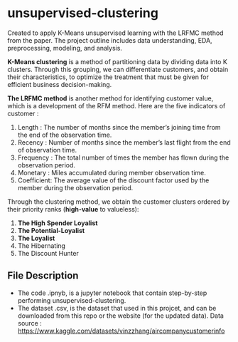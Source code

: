 # unsupervised-clustering
Created to apply K-Means unsupervised learning with the LRFMC method from the paper. The project outline includes data understanding, EDA, preprocessing, modeling, and analysis.

**K-Means clustering** is a method of partitioning data by dividing data into K clusters. Through this grouping, we can differentiate customers, and obtain their characteristics, to optimize the treatment that must be given for efficient business decision-making.

**The LRFMC method** is another method for identifying customer value, which is a development of the RFM method. Here are the five indicators of customer :
1. Length     : The number of months since the member’s joining time from the end of the observation time.
2. Recency    : Number of months since the member’s last flight from the end of observation time.
3. Frequency  : The total number of times the member has flown during the observation period.
4. Monetary   : Miles accumulated during member observation time.
5. Coefficient: The average value of the discount factor used by the member during the observation period.

Through the clustering method, we obtain the customer clusters ordered by their priority ranks (**high-value** to valueless):
1. **The High Spender Loyalist**
2. **The Potential-Loyalist**
3. **The Loyalist**
4. The Hibernating
5. The Discount Hunter

## File Description
- The code .ipnyb, is a jupyter notebook that contain step-by-step performing unsupervised-clustering.
- The dataset .csv, is the dataset that used in this projcet, and can be downloaded from this repo or the website (for the updated data). Data source : https://www.kaggle.com/datasets/vinzzhang/aircompanycustomerinfo

